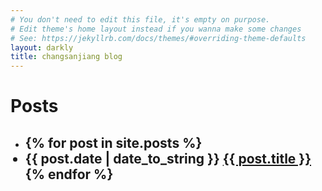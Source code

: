 ```yaml
---
# You don't need to edit this file, it's empty on purpose.
# Edit theme's home layout instead if you wanna make some changes
# See: https://jekyllrb.com/docs/themes/#overriding-theme-defaults
layout: darkly
title: changsanjiang blog
---
```

<div class="home">
	<h1>Posts</h1>
	<ul>
		<li>
			<h2>
				{% for post in site.posts %}
				<li>{{ post.date | date_to_string }} <a href="{{ site.baseurl }}{{ post.url }}">{{ post.title }}</a></li>
				{% endfor %}
  		</h2>
		</li>
	</ul>
</div>
